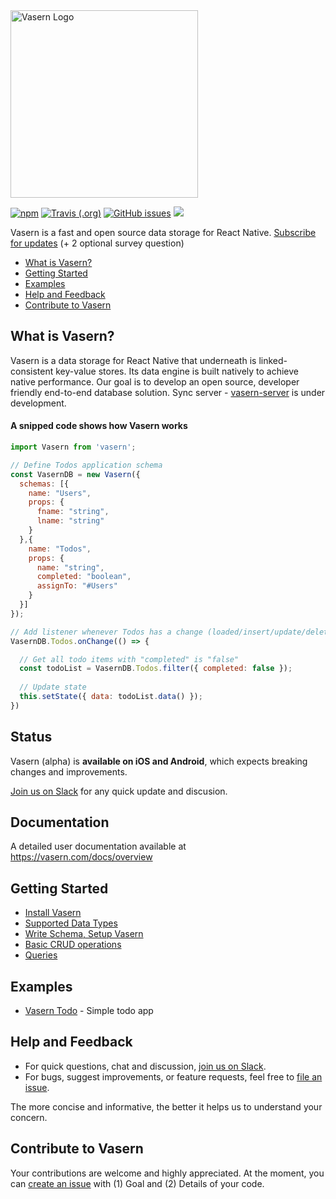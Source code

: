 <img src="https://unpkg.com/vasern@0.2.4/vasern-logo.svg" alt="Vasern Logo" width="300">

[![npm](https://img.shields.io/npm/v/vasern.svg)](https://npmjs.com/package/vasern) 
[![Travis (.org)](https://img.shields.io/travis/ambistudio/vasern.svg)](https://github.com/ambistudio/vasern)
[![GitHub issues](https://img.shields.io/github/issues/ambistudio/vasern.svg)](https://github.com/ambistudio/vasern)
![](https://img.shields.io/badge/Available-iOS%20%2B%20Android-brightgreen.svg)


Vasern is a fast and open source data storage for React Native. 
[Subscribe for updates](https://form.jotform.co/82917565387876) (+ 2 optional survey question)


- [What is Vasern?](#what-is-vasern)
- [Getting Started](#getting-started)
- [Examples](#examples)
- [Help and Feedback](#help-and-feedback)
- [Contribute to Vasern](#contribute-to-vasern)

## What is Vasern?

Vasern is a data storage for React Native that underneath is linked-consistent key-value stores. Its data engine is built natively to achieve native performance. Our goal is to develop an open source, developer friendly end-to-end database solution. Sync server - [vasern-server](https://github.com/ambistudio/vasern-server) is under development.

#### A snipped code shows how Vasern works

```javascript
import Vasern from 'vasern';

// Define Todos application schema
const VasernDB = new Vasern({ 
  schemas: [{
    name: "Users",
    props: {
      fname: "string",
      lname: "string"
    }
  },{
    name: "Todos",
    props: {
      name: "string",
      completed: "boolean",
      assignTo: "#Users"
    }
  }]
});

// Add listener whenever Todos has a change (loaded/insert/update/delete)
VasernDB.Todos.onChange(() => {

  // Get all todo items with "completed" is "false"
  const todoList = VasernDB.Todos.filter({ completed: false });
  
  // Update state
  this.setState({ data: todoList.data() });
})
```

## Status
Vasern (alpha) is **available on iOS and Android**, which expects breaking changes and improvements.

[Join us on Slack](https://join.slack.com/t/vasern/shared_invite/enQtNDU4NTk2MDI5OTcyLTRiYzRjZDI5YTAyMjlhYzg1YTdhNjFjZGNkODI1OTQwYzExZjA3NWRkYTY1MGE2ZjU0YzU3NzE2NzUwZmEwMjM) for any quick update and discusion.


## Documentation

A detailed user documentation available at https://vasern.com/docs/overview

## Getting Started

- [Install Vasern](https://vasern.com/docs/install-vasern)
- [Supported Data Types](https://vasern.com/docs/supported-data-types)
- [Write Schema, Setup Vasern](https://vasern.com/docs/write-schema-setup-vasern)
- [Basic CRUD operations](https://vasern.com/docs/basic-crud-operation)
- [Queries](https://vasern.com/docs/queries)


## Examples

- [Vasern Todo](https://vasern.com/docs/todo-example) - Simple todo app

## Help and Feedback

- For quick questions, chat and discussion, [join us on Slack](https://join.slack.com/t/vasern/shared_invite/enQtNDU4NTk2MDI5OTcyLTRiYzRjZDI5YTAyMjlhYzg1YTdhNjFjZGNkODI1OTQwYzExZjA3NWRkYTY1MGE2ZjU0YzU3NzE2NzUwZmEwMjM).
- For bugs, suggest improvements, or feature requests, feel free to [file an issue](https://github.com/ambistudio/vasern/issues).

The more concise and informative, the better it helps us to understand your concern.

## Contribute to Vasern

Your contributions are welcome and highly appreciated. At the moment, you can [create an issue](https://github.com/ambistudio/vasern/issues) with (1) Goal and (2) Details of your code.
